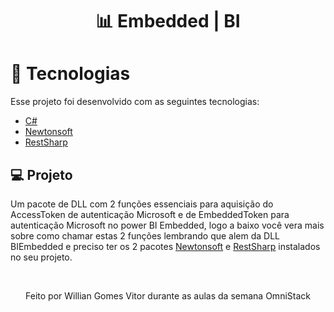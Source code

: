 <h1 align="center">
 📊 <strong>Embedded | BI</strong>
</h1>

# :rocket: Tecnologias
Esse projeto foi desenvolvido com as seguintes tecnologias:

- [C#](https://docs.microsoft.com/pt-br/dotnet/csharp/)
- [Newtonsoft](https://www.newtonsoft.com/json)
- [RestSharp](http://restsharp.org/)

## 💻 Projeto
Um pacote de DLL com 2 funções essenciais para aquisição do AccessToken de autenticação Microsoft e de EmbeddedToken para autenticação Microsoft no power BI Embedded, logo a baixo você vera mais sobre como chamar estas 2 funções lembrando que alem da DLL BIEmbedded e preciso ter os 2 pacotes [Newtonsoft](https://www.newtonsoft.com/json) e [RestSharp](http://restsharp.org/) instalados no seu projeto.




<br/>
<p align="center">Feito por Willian Gomes Vitor durante as aulas da semana OmniStack</center>


